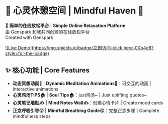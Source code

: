 # 🧘 心灵休憩空间 | Mindful Haven 🌿

🌌 ​**​简单的在线放松平台​**​ | ​**​Simple Online Relaxation Platform​**​  
由 Genspark 和我共同创建的在线放松平台  
Created with Genspark

[![Live Demo](https://img.shields.io/badge/立即访问-click here-00b4d8?style=for-the-badge)](https://weizhihang1120.github.io/-relaxing-space/)

## ✨ 核心功能 | Core Features

- ​**​动态冥想动画🎨​**​ | ​**​Dynamic Meditation Animations🎨​**​：可交互的动画 | Interactive animations
- ​**​心灵鸡汤TIPS🏠​**​ | ​**​Soul Tips🏠​**​：just鸡汤~ | Just uplifting quotes~
- ​**​心灵笔记墙贴✍​**​ | ​**​Mind Notes Wall✍​**​：创建心情卡片 | Create mood cards
- ​**​正念呼吸引导😮​**​ | ​**​Mindful Breathing Guide😮​**​：完整正念步骤 | Complete mindfulness steps

